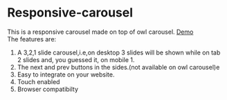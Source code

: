 # Responsive-carousel
This is a responsive carousel made on top of owl carousel.
<a href="http://hardikjain.com/Responsive-carousel/">Demo</a><br>
The features are:
<ol>
<li>A 3,2,1 slide carousel,i.e,on desktop 3 slides will be shown while on tab 2 slides and, you guessed it, on mobile 1.</li>
<li>The next and prev buttons in the sides.(not available on owl carousel)e</li>
<li>Easy to integrate on your website.</li>
<li>Touch enabled</li>
<li>Browser compatibilty</li>
</ol>
